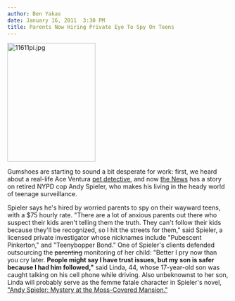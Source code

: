 ```yaml
---
author: Ben Yakas
date: January 16, 2011  3:30 PM
title: Parents Now Hiring Private Eye To Spy On Teens
---
```


<p><span class="mt-enclosure mt-enclosure-image" style="display: inline;"> <img alt="11611pi.jpg" src="https://web.archive.org/web/20110623151514im_/http://gothamist.com/attachments/byakas/11611pi.jpg" width="200" height="270" class="image-left"> </span></p>

<p>Gumshoes are starting to sound a bit desperate for work: first, we heard about a real-life Ace Ventura <a href="https://web.archive.org/web/20110623151514/http://gothamist.com/2010/12/26/finally_ace_ventura_real_life_dog-w.php">pet detective</a>, and now <a href="https://web.archive.org/web/20110623151514/http://www.nydailynews.com/ny_local/2011/01/16/2011-01-16_teens_beware_parents_hire_this_guy_to_spy_on_you.html">the News</a> has a story on retired NYPD cop Andy Spieler, who makes his living in the heady world of teenage surveillance. </p>

<p>Spieler says he&apos;s hired by worried parents to spy on their wayward teens, with a $75 hourly rate. &quot;There are a lot of anxious parents out there who suspect their kids aren&apos;t telling them the truth. They can&apos;t follow their kids because they&apos;ll be recognized, so I hit the streets for them,&quot; said Spieler, a licensed private investigator whose nicknames include &quot;Pubescent Pinkerton,&quot; and &quot;Teenybopper Bond.&quot; One of Spieler&apos;s clients defended outsourcing the <strike>parenting</strike> monitoring of her child: &quot;Better I pry now than you cry later. <strong>People might say I have trust issues, but my son is safer because I had him followed,&quot;</strong> said Linda, 44, whose 17-year-old son was caught talking on his cell phone while driving. Also unbeknownst to her son, Linda will probably serve as the femme fatale character in Spieler&apos;s novel, <a href="https://web.archive.org/web/20110623151514/http://www.harkavagrant.com/index.php?id=293">&quot;Andy Spieler: Mystery at the Moss-Covered Mansion.&quot;</a></p>